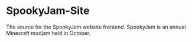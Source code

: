 # SpookyJam-Site
The source for the SpookyJam website frontend. SpookyJam is an annual Minecraft modjam held in October.
